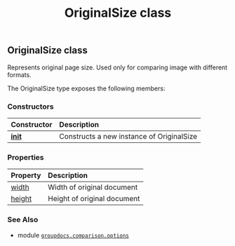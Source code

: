 ﻿---
title: OriginalSize class
second_title: GroupDocs.Comparison for Python via .NET API References
description: 
type: docs
url: /python-net/groupdocs.comparison.options/originalsize/
is_root: false
weight: 80
---

## OriginalSize class

Represents original page size. Used only for comparing image with different formats.



The OriginalSize type exposes the following members:

### Constructors
| Constructor | Description |
| :- | :- |
| [__init__](/comparison/python-net/groupdocs.comparison.options/originalsize/__init__/#) | Constructs a new instance of OriginalSize |


### Properties
| Property | Description |
| :- | :- |
| [width](/comparison/python-net/groupdocs.comparison.options/originalsize/width) | Width of original document |
| [height](/comparison/python-net/groupdocs.comparison.options/originalsize/height) | Height of original document |



### See Also
* module [`groupdocs.comparison.options`](..)
